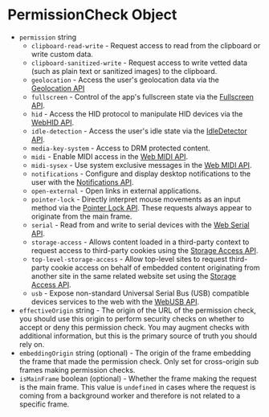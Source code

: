 # PermissionCheck Object

* `permission` string
  * `clipboard-read-write` - Request access to read from the clipboard or write custom data.
  * `clipboard-sanitized-write` - Request access to write vetted data (such as plain text or sanitized images) to the clipboard.
  * `geolocation` - Access the user's geolocation data via the [Geolocation API](https://developer.mozilla.org/en-US/docs/Web/API/Geolocation_API)
  * `fullscreen` - Control of the app's fullscreen state via the [Fullscreen API](https://developer.mozilla.org/en-US/docs/Web/API/Fullscreen_API).
  * `hid` - Access the HID protocol to manipulate HID devices via the [WebHID API](https://developer.mozilla.org/en-US/docs/Web/API/WebHID_API).
  * `idle-detection` - Access the user's idle state via the [IdleDetector API](https://developer.mozilla.org/en-US/docs/Web/API/IdleDetector).
  * `media-key-system` - Access to DRM protected content.
  * `midi` - Enable MIDI access in the [Web MIDI API](https://developer.mozilla.org/en-US/docs/Web/API/Web_MIDI_API).
  * `midi-sysex` - Use system exclusive messages in the [Web MIDI API](https://developer.mozilla.org/en-US/docs/Web/API/Web_MIDI_API).
  * `notifications` - Configure and display desktop notifications to the user with the [Notifications API](https://developer.mozilla.org/en-US/docs/Web/API/notification).
  * `open-external` - Open links in external applications.
  * `pointer-lock` - Directly interpret mouse movements as an input method via the [Pointer Lock API](https://developer.mozilla.org/en-US/docs/Web/API/Pointer_Lock_API). These requests always appear to originate from the main frame.
  * `serial` - Read from and write to serial devices with the [Web Serial API](https://developer.mozilla.org/en-US/docs/Web/API/Web_Serial_API).
  * `storage-access` - Allows content loaded in a third-party context to request access to third-party cookies using the [Storage Access API](https://developer.mozilla.org/en-US/docs/Web/API/Storage_Access_API).
  * `top-level-storage-access` -  Allow top-level sites to request third-party cookie access on behalf of embedded content originating from another site in the same related website set using the [Storage Access API](https://developer.mozilla.org/en-US/docs/Web/API/Storage_Access_API).
  * `usb` - Expose non-standard Universal Serial Bus (USB) compatible devices services to the web with the [WebUSB API](https://developer.mozilla.org/en-US/docs/Web/API/WebUSB_API).
* `effectiveOrigin` string - The origin of the URL of the permission check, you should use this origin to perform security checks on whether to accept or deny this permission check. You may augment checks with additional information, but this is the primary source of truth you should rely on.
* `embeddingOrigin` string (optional) - The origin of the frame embedding the frame that made the permission check.  Only set for cross-origin sub frames making permission checks.
* `isMainFrame` boolean (optional) - Whether the frame making the request is the main frame. This value is `undefined` in cases where the request is coming from a background worker and therefore is not related to a specific frame.
